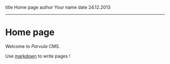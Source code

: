 
title   Home page
author  Your name
date    24.12.2013

---

Home page
=========

Welcome to *Parvula* CMS.

Use [markdown](http://daringfireball.net/projects/markdown/) to write pages !
